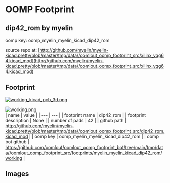 # OOMP Footprint  
## dip42_rom  by myelin  
  
oomp key: oomp_myelin_myelin_kicad_dip42_rom  
  
source repo at: [http://github.com/myelin/myelin-kicad.pretty/blob/master/tmp/data//oomlout_oomp_footprint_src/xilinx_vqg64.kicad_mod](http://github.com/myelin/myelin-kicad.pretty/blob/master/tmp/data//oomlout_oomp_footprint_src/xilinx_vqg64.kicad_mod)  
## Footprint  
  
[![working_kicad_pcb_3d.png](working_kicad_pcb_3d_600.png)](working_kicad_pcb_3d.png)  
  
[![working.png](working_600.png)](working.png)  
| name | value | 
| --- | --- | 
| footprint name | dip42_rom | 
| footprint description | None | 
| number of pads | 42 | 
| github path | http://github.com/myelin/myelin-kicad.pretty/blob/master/tmp/data//oomlout_oomp_footprint_src/dip42_rom.kicad_mod | 
| oomp key | oomp_myelin_myelin_kicad_dip42_rom | 
| oomp bot github | https://github.com/oomlout/oomlout_oomp_footprint_bot/tree/main/tmp/data//oomlout_oomp_footprint_src/footprints/myelin_myelin_kicad_dip42_rom/working | 
## Images  
